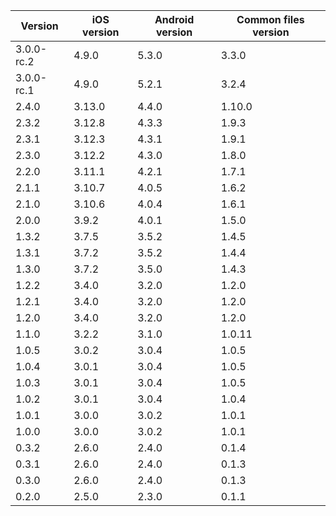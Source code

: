 |    Version    | iOS version | Android version | Common files version |
| ------------- | ----------- | --------------- | -------------------- |
| 3.0.0-rc.2  	| 4.9.0       | 5.3.0           | 3.3.0                |
| 3.0.0-rc.1  	| 4.9.0       | 5.2.1           | 3.2.4                |
| 2.4.0   		| 3.13.0      | 4.4.0           | 1.10.0               |
| 2.3.2   		| 3.12.8      | 4.3.3           | 1.9.3                |
| 2.3.1   		| 3.12.3      | 4.3.1           | 1.9.1                |
| 2.3.0   		| 3.12.2      | 4.3.0           | 1.8.0                |
| 2.2.0   		| 3.11.1      | 4.2.1           | 1.7.1                |
| 2.1.1   		| 3.10.7      | 4.0.5           | 1.6.2                |
| 2.1.0   		| 3.10.6      | 4.0.4           | 1.6.1                |
| 2.0.0   		| 3.9.2       | 4.0.1           | 1.5.0                |
| 1.3.2   		| 3.7.5       | 3.5.2           | 1.4.5                |
| 1.3.1   		| 3.7.2       | 3.5.2           | 1.4.4                |
| 1.3.0   		| 3.7.2       | 3.5.0           | 1.4.3                |
| 1.2.2   		| 3.4.0       | 3.2.0           | 1.2.0                |
| 1.2.1   		| 3.4.0       | 3.2.0           | 1.2.0                |
| 1.2.0   		| 3.4.0       | 3.2.0           | 1.2.0                |
| 1.1.0   		| 3.2.2       | 3.1.0           | 1.0.11               |
| 1.0.5   		| 3.0.2       | 3.0.4           | 1.0.5                |
| 1.0.4   		| 3.0.1       | 3.0.4           | 1.0.5                |
| 1.0.3   		| 3.0.1       | 3.0.4           | 1.0.5                |
| 1.0.2   		| 3.0.1       | 3.0.4           | 1.0.4                |
| 1.0.1   		| 3.0.0       | 3.0.2           | 1.0.1                |
| 1.0.0   		| 3.0.0       | 3.0.2           | 1.0.1                |
| 0.3.2   		| 2.6.0       | 2.4.0           | 0.1.4                |
| 0.3.1   		| 2.6.0       | 2.4.0           | 0.1.3                |
| 0.3.0   		| 2.6.0       | 2.4.0           | 0.1.3                |
| 0.2.0   		| 2.5.0       | 2.3.0           | 0.1.1                |
